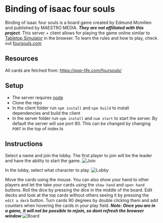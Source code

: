 # Binding of isaac four souls
Binding of isaac four souls is a board game created by Edmund Mcmillen and published by MAESTRO MEDIA. ***They are not affiliated with this project***.
This server + client allows for playing the game online similar to [Tabletop Simulator](https://steamcommunity.com/sharedfiles/filedetails/?id=2501791757) in the browser.
To learn the rules and how to play, check out [foursouls.com](https://foursouls.com/rules/)

## Resources
All cards are fetched from: https://pop-life.com/foursouls/

## Setup
* The server requires [node](https://nodejs.org/en/)
* Clone the repo
* In the client folder run `npm install` and `npm build` to install dependencies and build the client
* In the server folder run `npm install` and `num start` to start the server. By default the server will use port 80. This can be changed by changing `PORT` in the top of index.ts

## Instructions

Select a name and join the lobby. The first player to join will be the leader and have the ability to start the game. 
![Join](https://user-images.githubusercontent.com/3136092/184553345-dcb401af-b876-4ee1-b27a-f845dfffe150.png)

In the lobby, select what character to play.
![Lobby](https://user-images.githubusercontent.com/3136092/184553396-fd36f9f8-fbb5-43c2-9565-d8e740bb0772.png)

Move the cards using the mouse. You can also show your hand to other players and let the take your cards using the `show hand` and `open hand` buttons.
Roll the dice by pressing the dice in the middle of the board. Edit decks and look at the top cards without others seeing it by pressing the `edit a deck` button. Turn cards 90 degrees by double clicking them and add counters when hovering the cards in your play field. 
***Note: Once you are in a game, it will not be possible to rejoin, so dont refresh the browser window***
![Board](https://user-images.githubusercontent.com/3136092/184553421-e69443a1-7219-4bd0-9421-dec35daee36f.png)
